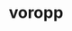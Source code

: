 ---
title: "voropp"
layout: cache
categories: [package, develop-2024-05-19]
meta: {"versions": ["0.4.6"], "compilers": ["gcc@=11.4.0"], "oss": ["ubuntu22.04"], "platforms": ["linux"], "targets": ["x86_64_v3"], "stacks": ["e4s", "root"], "num_specs": 1, "num_specs_by_stack": {"root": 1, "e4s": 1}}
spec_details: [{"hash": "jajt4yrxb7pithvkdwdhakyznxk4ku6e", "compiler": "gcc@=11.4.0", "versions": ["0.4.6"], "os": "ubuntu22.04", "platform": "linux", "target": "x86_64_v3", "variants": ["build_system=makefile", "+pic"], "stacks": ["root", "e4s"], "size": "-", "tarball": "https://binaries.spack.io/releases/develop-2024-05-19/build_cache/linux-ubuntu22.04-x86_64_v3/gcc-11.4.0/voropp-0.4.6/linux-ubuntu22.04-x86_64_v3-gcc-11.4.0-voropp-0.4.6-jajt4yrxb7pithvkdwdhakyznxk4ku6e.spack"}]
---